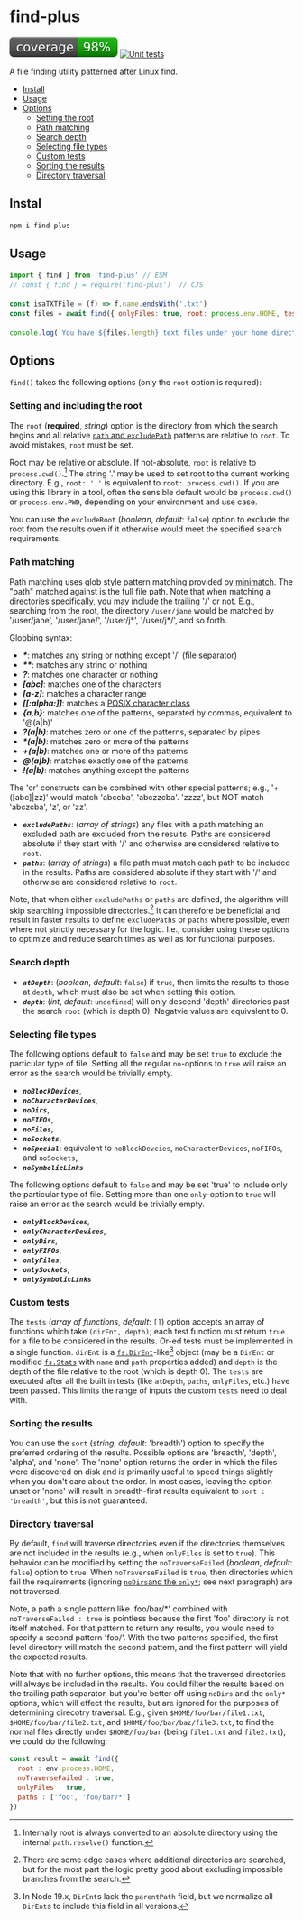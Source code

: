# find-plus
[![coverage: 98%](./.readme-assets/coverage.svg)](https://github.com/liquid-labs/find-plus/pulls?q=is%3Apr+is%3Aclosed) [![Unit tests](https://github.com/liquid-labs/find-plus/actions/workflows/unit-tests-node.yaml/badge.svg)](https://github.com/liquid-labs/find-plus/actions/workflows/unit-tests-node.yaml)

A file finding utility patterned after Linux find.

- [Install](#install)
- [Usage](#usage)
- [Options](#options)
  - [Setting the root](#setting-the-root)
  - [Path matching](#path-matching)
  - [Search depth](#search-depth)
  - [Selecting file types](#selecting-file-types)
  - [Custom tests](#custom-tests)
  - [Sorting the results](#sorting-the-results)
  - [Directory traversal](#directory-traversal)

## Instal

```bash
npm i find-plus
```

## Usage

```javascript
import { find } from 'find-plus' // ESM
// const { find } = require('find-plus')  // CJS

const isaTXTFile = (f) => f.name.endsWith('.txt')
const files = await find({ onlyFiles: true, root: process.env.HOME, tests: [isaTXTFile] }

console.log(`You have ${files.length} text files under your home directory.`)
```

## Options

`find()` takes the following options (only the `root` option is required):

### Setting and including the root

The `root` (__required__, _string_) option is the directory from which the search begins and all relative [`path` and `excludePath`](#path-matching) patterns are relative to `root`. To avoid mistakes, `root` must be set.

Root may be relative or absolute. If not-absolute, `root` is relative to `process.cwd()`.[^1] The string '.' may be used to set root to the current working directory. E.g., `root: '.'` is equivalent to `root: process.cwd()`. If you are using this library in a tool, often the sensible default would be `process.cwd()` or `process.env.PWD`, depending on your environment and use case.

[^1]: Internally root is always converted to an absolute directory using the internal `path.resolve()` function.

You can use the `excludeRoot` (_boolean_, _default_: `false`) option to exclude the root from the results oven if it otherwise would meet the specified search requirements.

### Path matching

Path matching uses glob style pattern matching provided by [minimatch](https://github.com/isaacs/minimatch#readme). The "path" matched against is the full file path. Note that when matching a directories specifically, you may include the trailing '/' or not. E.g., searching from the root, the directory `/user/jane` would be matched by '/user/jane', '/user/jane/', '/user/j*', '/user/j*/', and so forth.

Globbing syntax:
- ___*___: matches any string or nothing except '/' (file separator)
- ___**___: matches any string or nothing
- ___?___: matches one character or nothing
- ___[abc]___: matches one of the characters
- ___[a-z]___: matches a character range
- ___[[:alpha:]]___: matches a [POSIX character class](https://www.gnu.org/software/bash/manual/html_node/Pattern-Matching.html)
- ___{a,b}___: matches one of the patterns, separated by commas, equivalent to '@(a|b)'
- ___?(a|b)___: matches zero or one of the patterns, separated by pipes
- ___*(a|b)___: matches zero or more of the patterns
- ___+(a|b)___: matches one or more of the patterns
- ___@(a|b)___: matches exactly one of the patterns
- ___!(a|b)___: matches anything except the patterns

The 'or' constructs can be combined with other special patterns; e.g., '+([abc]|zz)' would match 'abccba', 'abczzcba'. 'zzzz', but NOT match 'abczcba', 'z', or 'zz'.

- ___`excludePaths`___: (_array of strings_) any files with a path matching an excluded path are excluded from the results. Paths are considered absolute if they start with '/' and otherwise are considered relative to `root`.
- ___`paths`___: (_array of strings_) a file path must match each path to be included in the results. Paths are considered absolute if they start with '/' and otherwise are considered relative to `root`.

Note, that when either `excludePaths` or `paths` are defined, the algorithm will skip searching impossible directories.[^3] It can therefore be beneficial and result in faster results to define `excludePaths` or `paths` where possible, even where not strictly necessary for the logic. I.e., consider using these options to optimize and reduce search times as well as for functional purposes.

[^3]: There are some edge cases where additional directories are searched, but for the most part the logic pretty good about excluding impossible branches from the search.

### Search depth

- ___`atDepth`___: (_boolean_, _default_: `false`) if `true`, then limits the results to those at `depth`, which must also be set when setting this option.
- ___`depth`___: (_int_, _default_: `undefined`) will only descend 'depth' directories past the search `root` (which is depth 0). Negatvie values are equivalent to 0.

### Selecting file types

The following options default to `false` and may be set `true` to exclude the particular type of file. Setting all the regular `no`-options to `true` will raise an error as the search would be trivially empty.

- ___`noBlockDevices`___,
- ___`noCharacterDevices`___,
- ___`noDirs`___,
- ___`noFIFOs`___,
- ___`noFiles`___,
- ___`noSockets`___,
- ___`noSpecial`___: equivalent to `noBlockDevcies`, `noCharacterDevices`, `noFIFOs`, and `noSockets`,
- ___`noSymbolicLinks`___

The following options default to `false` and may be set 'true' to include only the particular type of file. Setting more than one `only`-option to `true` will raise an error as the search would be trivially empty.

- ___`onlyBlockDevices`___,
- ___`onlyCharacterDevices`___,
- ___`onlyDirs`___,
- ___`onlyFIFOs`___,
- ___`onlyFiles`___,
- ___`onlySockets`___,
- ___`onlySymbolicLinks`___

### Custom tests

The `tests` (_array of functions_, _default_: `[]`) option accepts an array of functions which take `(dirEnt, depth)`; each test function must return `true` for a file to be considered in the results. Or-ed tests must be implemented in a single function. `dirEnt` is a [`fs.DirEnt`](https://nodejs.org/api/fs.html#class-fsdirent)-like[^2] object (may be a `DirEnt` or modified [`fs.Stats`](https://nodejs.org/api/fs.html#class-fsstats) with `name` and `path` properties added) and `depth` is the depth of the file relative to the root (which is depth 0). The `tests` are executed after all the built in tests (like `atDepth`, `paths`, `onlyFiles`, etc.) have been passed. This limits the range of inputs the custom `tests` need to deal with.

[^2]: In Node 19.x, `DirEnt`s lack the `parentPath` field, but we normalize all `DirEnt`s to include this field in all versions.

### Sorting the results

You can use the `sort` (_string_, _default_: 'breadth') option to specify the preferred ordering of the results. Possible options are 'breadth', 'depth', 'alpha', and 'none'. The 'none' option returns the order in which the files were discovered on disk and is primarily useful to speed things slightly when you don't care about the order. In most cases, leaving the option unset or 'none' will result in breadth-first results equivalent to `sort : 'breadth'`, but this is not guaranteed.

### Directory traversal

By default, `find` will traverse directories even if the directories themselves are not included in the results (e.g., when `onlyFiles` is set to `true`). This behavior can be modified by setting the `noTraverseFailed` (_boolean_, _default_: `false`) option to `true`. When `noTraverseFailed` is `true`, then directories which fail the requirements (ignoring [`noDirs`and the `only*`](#selecting-file-types); see next paragraph) are not traversed.

Note, a path a single pattern like 'foo/bar/\*' combined with `noTraverseFailed : true` is pointless because the first 'foo' directory is not itself matched. For that pattern to return any results, you would need to specify a second pattern 'foo/'. With the two patterns specified, the first level directory will match the second pattern, and the first pattern will yield the expected results.

Note that with no further options, this means that the traversed directories will always be included in the results. You could filter the results based on the trailing path separator, but you're better off using `noDirs` and the `only*` options, which will effect the results, but are ignored for the purposes of determining direcotry traversal. E.g., given `$HOME/foo/bar/file1.txt`, `$HOME/foo/bar/file2.txt`, and `$HOME/foo/bar/baz/file3.txt`, to find the normal files directly under `$HOME/foo/bar` (being `file1.txt` and `file2.txt`), we could do the following:
```js
const result = await find({
  root : env.process.HOME,
  noTraverseFailed : true,
  onlyFiles : true,
  paths : ['foo', 'foo/bar/*']
})
````